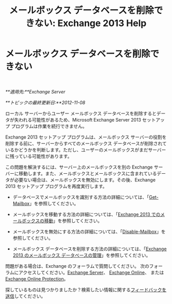 ﻿---
title: 'メールボックス データベースを削除できない: Exchange 2013 Help'
TOCTitle: メールボックス データベースを削除できない
ms:assetid: 5881e4c0-c2e2-48db-84b4-7f9ce3cf46a7
ms:mtpsurl: https://technet.microsoft.com/ja-jp/library/ms.exch.setupreadiness.unwillingtoremovemailboxdatabase(v=EXCHG.150)
ms:contentKeyID: 48269529
ms.date: 04/24/2018
mtps_version: v=EXCHG.150
ms.translationtype: HT
---

# メールボックス データベースを削除できない

 

_**適用先:**Exchange Server_

_**トピックの最終更新日:**2012-11-08_

ローカル サーバーからユーザー メールボックス データベースを削除するとデータが失われる可能性があるため、Microsoft Exchange Server 2013 セットアップ プログラムは作業を続行できません。

Exchange 2013 セットアップ プログラムは、メールボックス サーバーの役割を削除する前に、サーバーからすべてのメールボックス データベースが削除されているかどうかを判断します。ただし、ユーザーのメールボックスがまだサーバーに残っている可能性があります。

この問題を解決するには、サーバー上のメールボックスを別の Exchange サーバーに移動します。また、メールボックスとメールボックスに含まれているデータが必要ない場合は、メールボックスを無効にします。その後、Exchange 2013 セットアップ プログラムを再度実行します。

  - データベースでメールボックスを識別する方法の詳細については、「[Get-Mailbox](https://technet.microsoft.com/ja-jp/library/bb123685\(v=exchg.150\))」を参照してください。

  - メールボックスを移動する方法の詳細については、「[Exchange 2013 でのメールボックスの移動](mailbox-moves-in-exchange-2013-exchange-2013-help.md)」を参照してください。

  - メールボックスを無効にする方法の詳細については、「[Disable-Mailbox](https://technet.microsoft.com/ja-jp/library/aa997210\(v=exchg.150\))」を参照してください。

  - メールボックス データベースを削除する方法の詳細については、「[Exchange 2013 のメールボックス データベースの管理](manage-mailbox-databases-in-exchange-2013-exchange-2013-help.md)」を参照してください。

問題がある場合は、Exchange のフォーラムで質問してください。 次のフォーラムにアクセスしてください。[Exchange Server](https://go.microsoft.com/fwlink/p/?linkid=60612)、 [Exchange Online](https://go.microsoft.com/fwlink/p/?linkid=267542)、 または [Exchange Online Protection](https://go.microsoft.com/fwlink/p/?linkid=285351)。

探しているものは見つかりましたか？検索したい情報に関する[フィードバックを送信](mailto:exsetuphelpfeedback@microsoft.com?subject=exchange%202013%20setup%20help%20feedback)してください。

